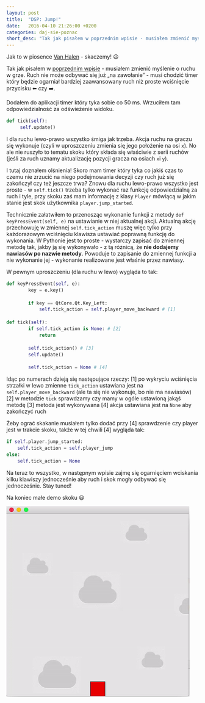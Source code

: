 ```yaml
---
layout: post
title:  "DSP: Jump!"
date:   2016-04-10 21:26:00 +0200
categories: daj-sie-poznac
short_desc: "Tak jak pisałem w poprzednim wpisie - musiałem zmienić myślenie o ruchu w grze. Ruch nie może odbywać się już „na zawołanie” - musi chodzić timer który będzie ogarniał bardziej zaawansowany ruch niż proste wciśnięcie przycisku..."
---
```

Jak to w piosence [Van Halen][van-halen-jump] - skaczemy! 😃

Tak jak pisałem w [poprzednim wpisie][poprzedni-wpis] - musiałem zmienić myślenie o ruchu w grze. Ruch nie może odbywać się już „na zawołanie” - musi chodzić timer który będzie ogarniał bardziej zaawansowany ruch niż proste wciśnięcie przycisku :arrow_left: czy :arrow_right:.

Dodałem do aplikacji timer który tyka sobie co 50 ms. Wrzuciłem tam odpowiedzialność za odświeżenie widoku.

``` python
def tick(self):
     self.update()
```
I dla ruchu lewo-prawo wszystko śmiga jak trzeba. Akcja ruchu na graczu się wykonuje (czyli w uproszczeniu zmienia się jego położenie na osi `x`). No ale nie ruszyło to tematu skoku który składa się właściwie z serii ruchów (jeśli za ruch uznamy aktualizację pozycji gracza na osiach `x`i `y`).

I tutaj doznałem olśnienia! Skoro mam timer który tyka co jakiś czas to czemu nie zrzucić na niego podejmowania decyzji czy ruch już się zakończył czy też jeszcze trwa? Znowu dla ruchu lewo-prawo wszystko jest proste - w `self.tick()` trzeba tylko wykonać raz funkcję odpowiedzialną za ruch i tyle, przy skoku zaś mam informację z klasy `Player` mówiącą w jakim stanie jest skok użytkownika `player.jump_started`.

Technicznie załatwiłem to przenosząc wykonanie funkcji z metody `def keyPressEvent(self, e)` na ustawianie w niej aktualnej akcji. Aktualną akcję przechowuję w zmiennej `self.tick_action` muszę więc tylko przy każdorazowym wciśnięciu klawisza ustawiać poprawną funkcję do wykonania. W Pythonie jest to proste - wystarczy zapisać do zmiennej metodę tak, jakby ją się wykonywało - z tą różnicą, że **nie dodajemy nawiasów po nazwie metody**. Powoduje to zapisanie do zmiennej funkcji a nie wykonanie jej - wykonanie realizowane jest właśnie przez nawiasy.

W pewnym uproszczeniu (dla ruchu w lewo) wygląda to tak:
``` python
def keyPressEvent(self, e):
        key = e.key()

        if key == QtCore.Qt.Key_Left:
            self.tick_action = self.player_move_backward # [1]

def tick(self):
        if self.tick_action is None: # [2]
            return

        self.tick_action() # [3]
        self.update()

        self.tick_action = None # [4]
```
Idąc po numerach dzieją się następujące rzeczy:
[1] po wykryciu wciśnięcia strzałki w lewo zmienne `tick_action` ustawiana jest na `self.player_move_backward` (ale ta się nie wykonuje, bo nie ma nawiasów)
[2] w metodzie `tick` sprawdzamy czy mamy w ogóle ustawioną jakąś metodę
[3] metoda jest wykonywana
[4] akcja ustawiana jest na `None` aby zakończyć ruch

Żeby ograć skakanie musiałem tylko dodać przy [4] sprawdzenie czy player jest w trakcie skoku, także w tej chwili [4] wygląda tak:
``` python
if self.player.jump_started:
    self.tick_action = self.player_jump
else:
    self.tick_action = None
```

Na teraz to wszystko, w następnym wpisie zajmę się ogarnięciem wciskania kilku klawiszy jednocześnie aby ruch i skok mogły odbywać się jednocześnie. Stay tuned!

Na koniec małe demo skoku 😃

<img src="/images/jump.gif"/>

[poprzedni-wpis]: http://zelazowy.github.io/daj-sie-poznac/2016/04/05/DSP-Timer.html
[van-halen-jump]: https://www.youtube.com/watch?v=SwYN7mTi6HM

